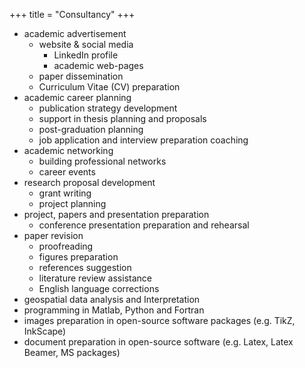 +++
title = "Consultancy"
+++

- academic advertisement
   - website & social media
       - LinkedIn profile
       - academic web-pages
   - paper dissemination
   - Curriculum Vitae (CV) preparation
- academic career planning
   - publication strategy development
   - support in thesis planning and proposals
   - post-graduation planning
   - job application and interview preparation coaching
- academic networking
   - building professional networks
   - career events
- research proposal development
   - grant writing
   - project planning
- project, papers and presentation preparation
   - conference presentation preparation and rehearsal
- paper revision
   - proofreading
   - figures preparation
   - references suggestion
   - literature review assistance
   - English language corrections
- geospatial data analysis and Interpretation
- programming in Matlab, Python and Fortran
- images preparation in open-source software packages (e.g. TikZ, InkScape)
- document preparation in open-source software (e.g. Latex, Latex Beamer, MS packages)